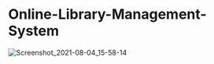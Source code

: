 # Online-Library-Management-System

![Screenshot_2021-08-04_15-58-14](https://user-images.githubusercontent.com/60321589/128167182-bbf0b2ad-33bf-45ad-96dd-1e7ab91ad5ad.png)
